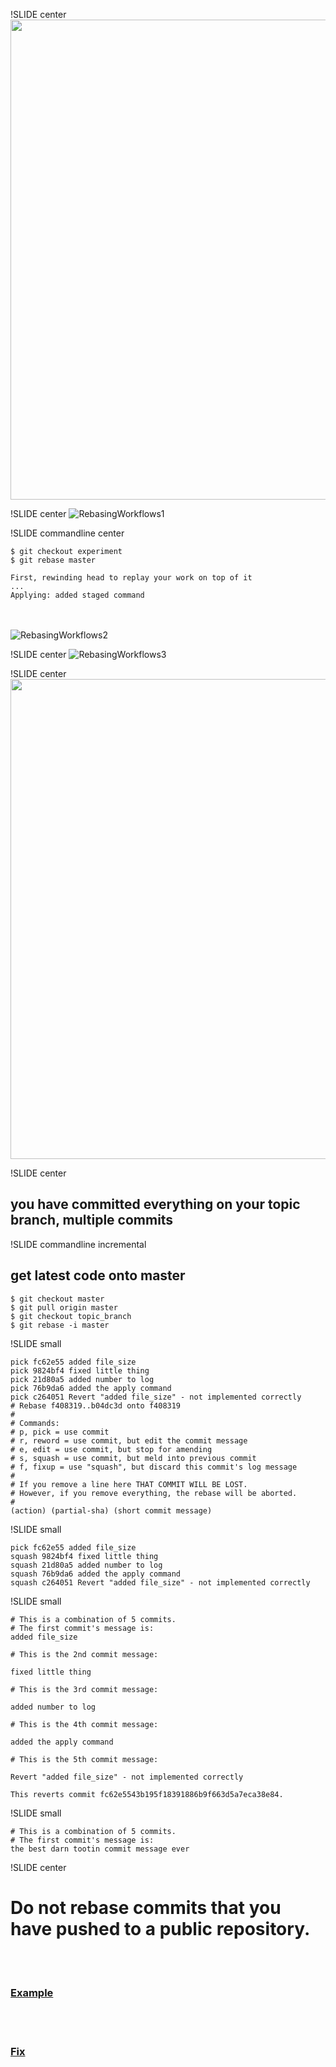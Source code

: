 !SLIDE center
<img src="RebasingWorkflows.png" width="1024" height="768"/>

!SLIDE center
![RebasingWorkflows1](RebasingWorkflows1.png)

!SLIDE commandline center

	$ git checkout experiment
	$ git rebase master
	
	First, rewinding head to replay your work on top of it
	...
	Applying: added staged command
<br/><br/>
![RebasingWorkflows2](RebasingWorkflows2.png)

!SLIDE center
![RebasingWorkflows3](RebasingWorkflows3.png)

!SLIDE center
<img src="InteractiveRebase.png" width="1024" height="768"/>

!SLIDE center
## you have committed everything on your topic branch, multiple commits ##

!SLIDE commandline incremental

## get latest code onto master

	$ git checkout master
	$ git pull origin master
	$ git checkout topic_branch
	$ git rebase -i master
	
!SLIDE small

	pick fc62e55 added file_size
	pick 9824bf4 fixed little thing
	pick 21d80a5 added number to log
	pick 76b9da6 added the apply command
	pick c264051 Revert "added file_size" - not implemented correctly
	# Rebase f408319..b04dc3d onto f408319
	#
	# Commands:
	# p, pick = use commit
	# r, reword = use commit, but edit the commit message
	# e, edit = use commit, but stop for amending
	# s, squash = use commit, but meld into previous commit
	# f, fixup = use "squash", but discard this commit's log message
	#
	# If you remove a line here THAT COMMIT WILL BE LOST.
	# However, if you remove everything, the rebase will be aborted.
	#
	(action) (partial-sha) (short commit message)
	
!SLIDE small
	
	pick fc62e55 added file_size
	squash 9824bf4 fixed little thing
	squash 21d80a5 added number to log
	squash 76b9da6 added the apply command
	squash c264051 Revert "added file_size" - not implemented correctly

!SLIDE small

	# This is a combination of 5 commits.
	# The first commit's message is:
	added file_size

	# This is the 2nd commit message:

	fixed little thing

	# This is the 3rd commit message:

	added number to log

	# This is the 4th commit message:

	added the apply command

	# This is the 5th commit message:

	Revert "added file_size" - not implemented correctly

	This reverts commit fc62e5543b195f18391886b9f663d5a7eca38e84.
	
!SLIDE small

	# This is a combination of 5 commits.
	# The first commit's message is:
	the best darn tootin commit message ever
	
!SLIDE center
# Do not rebase commits that you have pushed to a public repository. #
<br/><br/>
### [Example](http://progit.org/book/ch3-6.html) ###
<br/><br/>
### [Fix](http://www.kernel.org/pub/software/scm/git/docs/git-rebase.html) ###

